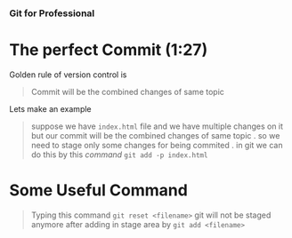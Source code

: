 ### Git for Professional

# The perfect Commit (1:27)

Golden rule of version control is 
> Commit will be the combined changes of same topic

Lets make an example 
> suppose we have  `index.html` file and we have  multiple changes on it  but our commit will be the combined changes of same topic . so we need to stage only some changes for being commited . in git we can do this by this *command* `git add -p index.html`




# Some Useful Command 
> Typing this command `git reset <filename>` git will  not be staged anymore after adding in stage area by `git add <filename>`
